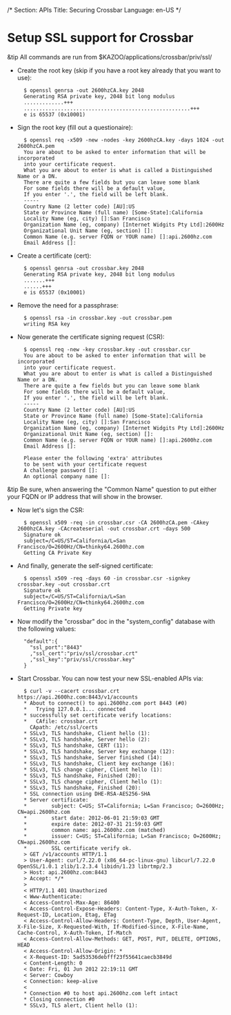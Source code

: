/*
Section: APIs
Title: Securing Crossbar
Language: en-US
*/

# Setup SSL support for Crossbar

&tip All commands are run from $KAZOO/applications/crossbar/priv/ssl/

* Create the root key (skip if you have a root key already that you want to use):

        $ openssl genrsa -out 2600hzCA.key 2048
        Generating RSA private key, 2048 bit long modulus
        .............+++
        ......................................................+++
        e is 65537 (0x10001)

* Sign the root key (fill out a questionaire):

        $ openssl req -x509 -new -nodes -key 2600hzCA.key -days 1024 -out 2600hzCA.pem
        You are about to be asked to enter information that will be incorporated
        into your certificate request.
        What you are about to enter is what is called a Distinguished Name or a DN.
        There are quite a few fields but you can leave some blank
        For some fields there will be a default value,
        If you enter '.', the field will be left blank.
        -----
        Country Name (2 letter code) [AU]:US
        State or Province Name (full name) [Some-State]:California
        Locality Name (eg, city) []:San Francisco
        Organization Name (eg, company) [Internet Widgits Pty Ltd]:2600Hz
        Organizational Unit Name (eg, section) []:
        Common Name (e.g. server FQDN or YOUR name) []:api.2600hz.com
        Email Address []:

* Create a certificate (cert):

        $ openssl genrsa -out crossbar.key 2048
        Generating RSA private key, 2048 bit long modulus
        .......+++
        ......+++
        e is 65537 (0x10001)

* Remove the need for a passphrase:

        $ openssl rsa -in crossbar.key -out crossbar.pem
        writing RSA key

* Now generate the certificate signing request (CSR):

        $ openssl req -new -key crossbar.key -out crossbar.csr
        You are about to be asked to enter information that will be incorporated
        into your certificate request.
        What you are about to enter is what is called a Distinguished Name or a DN.
        There are quite a few fields but you can leave some blank
        For some fields there will be a default value,
        If you enter '.', the field will be left blank.
        -----
        Country Name (2 letter code) [AU]:US
        State or Province Name (full name) [Some-State]:California
        Locality Name (eg, city) []:San Francisco
        Organization Name (eg, company) [Internet Widgits Pty Ltd]:2600Hz
        Organizational Unit Name (eg, section) []:
        Common Name (e.g. server FQDN or YOUR name) []:api.2600hz.com
        Email Address []:

        Please enter the following 'extra' attributes
        to be sent with your certificate request
        A challenge password []:
        An optional company name []:

&tip Be sure, when answering the "Common Name" question to put either your FQDN or IP address that will show in the browser.

* Now let's sign the CSR:

        $ openssl x509 -req -in crossbar.csr -CA 2600hzCA.pem -CAkey 2600hzCA.key -CAcreateserial -out crossbar.crt -days 500
        Signature ok
        subject=/C=US/ST=California/L=San Francisco/O=2600Hz/CN=thinky64.2600hz.com
        Getting CA Private Key

* And finally, generate the self-signed certificate:

        $ openssl x509 -req -days 60 -in crossbar.csr -signkey crossbar.key -out crossbar.crt
        Signature ok
        subject=/C=US/ST=California/L=San Francisco/O=2600Hz/CN=thinky64.2600hz.com
        Getting Private key

* Now modify the "crossbar" doc in the "system_config" database with the following values:

        "default":{
          "ssl_port":"8443"
          ,"ssl_cert":"priv/ssl/crossbar.crt"
          ,"ssl_key":"priv/ssl/crossbar.key"
        }

* Start Crossbar. You can now test your new SSL-enabled APIs via:

        $ curl -v --cacert crossbar.crt https://api.2600hz.com:8443/v1/accounts
        * About to connect() to api.2600hz.com port 8443 (#0)
        *   Trying 127.0.0.1... connected
        * successfully set certificate verify locations:
        *   CAfile: crossbar.crt
          CApath: /etc/ssl/certs
        * SSLv3, TLS handshake, Client hello (1):
        * SSLv3, TLS handshake, Server hello (2):
        * SSLv3, TLS handshake, CERT (11):
        * SSLv3, TLS handshake, Server key exchange (12):
        * SSLv3, TLS handshake, Server finished (14):
        * SSLv3, TLS handshake, Client key exchange (16):
        * SSLv3, TLS change cipher, Client hello (1):
        * SSLv3, TLS handshake, Finished (20):
        * SSLv3, TLS change cipher, Client hello (1):
        * SSLv3, TLS handshake, Finished (20):
        * SSL connection using DHE-RSA-AES256-SHA
        * Server certificate:
        *        subject: C=US; ST=California; L=San Francisco; O=2600Hz; CN=api.2600hz.com
        *        start date: 2012-06-01 21:59:03 GMT
        *        expire date: 2012-07-31 21:59:03 GMT
        *        common name: api.2600hz.com (matched)
        *        issuer: C=US; ST=California; L=San Francisco; O=2600Hz; CN=api.2600hz.com
        *        SSL certificate verify ok.
        > GET /v1/accounts HTTP/1.1
        > User-Agent: curl/7.22.0 (x86_64-pc-linux-gnu) libcurl/7.22.0 OpenSSL/1.0.1 zlib/1.2.3.4 libidn/1.23 librtmp/2.3
        > Host: api.2600hz.com:8443
        > Accept: */*
        >
        < HTTP/1.1 401 Unauthorized
        < Www-Authenticate:
        < Access-Control-Max-Age: 86400
        < Access-Control-Expose-Headers: Content-Type, X-Auth-Token, X-Request-ID, Location, Etag, ETag
        < Access-Control-Allow-Headers: Content-Type, Depth, User-Agent, X-File-Size, X-Requested-With, If-Modified-Since, X-File-Name, Cache-Control, X-Auth-Token, If-Match
        < Access-Control-Allow-Methods: GET, POST, PUT, DELETE, OPTIONS, HEAD
        < Access-Control-Allow-Origin: *
        < X-Request-ID: 5ad53536debfff23f55641caecb3849d
        < Content-Length: 0
        < Date: Fri, 01 Jun 2012 22:19:11 GMT
        < Server: Cowboy
        < Connection: keep-alive
        <
        * Connection #0 to host api.2600hz.com left intact
        * Closing connection #0
        * SSLv3, TLS alert, Client hello (1):
